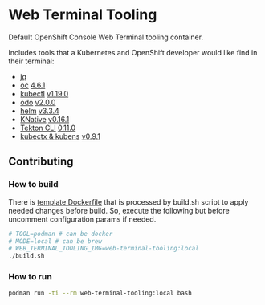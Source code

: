 # Web Terminal Tooling

Default OpenShift Console Web Terminal tooling container.

Includes tools that a Kubernetes and OpenShift developer would like find in their terminal:
- [jq](https://github.com/stedolan/jq)
- [oc](https://github.com/openshift/origin) [4.6.1](https://mirror.openshift.com/pub/openshift-v4/clients/ocp/4.6.1/)
- [kubectl](https://github.com/kubernetes/kubectl) [v1.19.0](https://mirror.openshift.com/pub/openshift-v4/clients/ocp/4.6.1/)
- [odo](https://github.com/openshift/odo) [v2.0.0](https://mirror.openshift.com/pub/openshift-v4/clients/odo/v2.0.0/)
- [helm](https://helm.sh/) [v3.3.4](https://mirror.openshift.com/pub/openshift-v4/clients/helm/3.3.4/)
- [KNative](https://github.com/knative/client) [v0.16.1](https://mirror.openshift.com/pub/openshift-v4/clients/serverless/0.16.1/)
- [Tekton CLI](https://github.com/tektoncd/cli) [0.11.0](https://mirror.openshift.com/pub/openshift-v4/clients/pipeline/0.11.0/)
- [kubectx & kubens](https://github.com/ahmetb/kubectx) [v0.9.1](https://github.com/ahmetb/kubectx/releases/tag/v0.9.1)

## Contributing

### How to build

There is [template.Dockerfile](https://github.com/redhat-developer/web-terminal-tooling/blob/master/build/template.Dockerfile) that is processed by build.sh script to apply needed changes before build. So, execute the following but before uncomment configuration params if needed.

```bash
# TOOL=podman # can be docker
# MODE=local # can be brew
# WEB_TERMINAL_TOOLING_IMG=web-terminal-tooling:local
./build.sh
```

### How to run

```bash
podman run -ti --rm web-terminal-tooling:local bash
```
